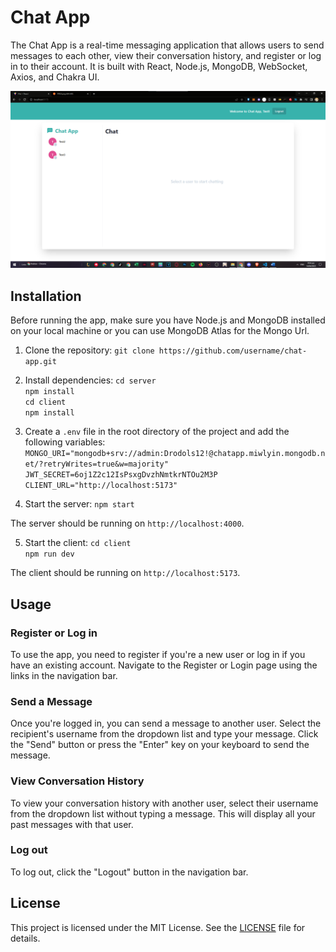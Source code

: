 # Chat App

The Chat App is a real-time messaging application that allows users to send messages to each other, view their conversation history, and register or log in to their account. It is built with React, Node.js, MongoDB, WebSocket, Axios, and Chakra UI.

![Chat App Screenshot](/chat-app.png)

## Installation

Before running the app, make sure you have Node.js and MongoDB installed on your local machine or you can use MongoDB Atlas for the Mongo Url.

1. Clone the repository:
`git clone https://github.com/username/chat-app.git`

2. Install dependencies:
`cd server` <br />
`npm install` <br />
`cd client` <br />
`npm install` <br />

3. Create a `.env` file in the root directory of the project and add the following variables:
`MONGO_URI="mongodb+srv://admin:Drodols12!@chatapp.miwlyin.mongodb.net/?retryWrites=true&w=majority"` <br />
`JWT_SECRET=6oj1Z2c12IsPsxgDvzhNmtkrNTOu2M3P` <br />
`CLIENT_URL="http://localhost:5173"` <br />



4. Start the server:
`npm start`

The server should be running on `http://localhost:4000`.

5. Start the client:
`cd client` <br />
`npm run dev` <br />

The client should be running on `http://localhost:5173`.

## Usage

### Register or Log in

To use the app, you need to register if you're a new user or log in if you have an existing account. Navigate to the Register or Login page using the links in the navigation bar.

### Send a Message

Once you're logged in, you can send a message to another user. Select the recipient's username from the dropdown list and type your message. Click the "Send" button or press the "Enter" key on your keyboard to send the message.

### View Conversation History

To view your conversation history with another user, select their username from the dropdown list without typing a message. This will display all your past messages with that user.

### Log out

To log out, click the "Logout" button in the navigation bar.

## License

This project is licensed under the MIT License. See the [LICENSE](LICENSE) file for details.

